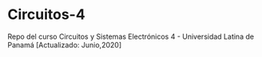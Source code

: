 # Circuitos-4
Repo del curso Circuitos y Sistemas Electrónicos 4 - Universidad Latina de Panamá [Actualizado: Junio,2020]
